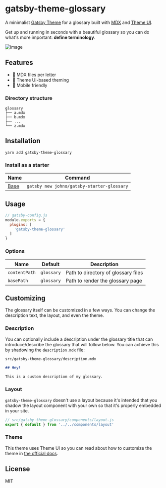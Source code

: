 # gatsby-theme-glossary

A minimalist [Gatsby Theme](https://gatsbyjs.org/docs/themes)
for a glossary built with [MDX](https://mdxjs.com)
and [Theme UI](https://theme-ui.com).

Get up and running in seconds with a beautiful glossary so
you can do what's more important: **define terminology**.

![image](https://user-images.githubusercontent.com/1424573/62055530-04ea6300-b1d9-11e9-9800-75c41798bedf.png)

## Features

- 📑 MDX files per letter
- 🎨 Theme UI-based theming
- 📱 Mobile friendly

### Directory structure

```
glossary
├── a.mdx
├── b.mdx
├── ...
└── z.mdx
```

## Installation

```
yarn add gatsby-theme-glossary
```

### Install as a starter

Name | Command
---- | -------
[Base](https://github.com/johno/gatsby-starter-glossary) | `gatsby new johno/gatsby-starter-glossary`

## Usage

```js
// gatsby-config.js
module.exports = {
  plugins: [
    'gatsby-theme-glossary'
  ]
}
```

### Options

Name | Default | Description
---- | ------- | -----------
`contentPath` | `glossary` | Path to directory of glossary files
`basePath` | `glossary` | Path to render the glossary page

## Customizing

The glossary itself can be customized in a few ways. You can change
the description text, the layout, and even the theme.

### Description

You can optionally include a description under the glossary title
that can introduce/describe the glossary that will follow below.
You can achieve this by shadowing the `description.mdx` file:

`src/gatsby-theme-glossary/description.mdx`
```md
## Hey!

This is a custom description of my glossary.
```

### Layout

`gatsby-theme-glossary` doesn't use a layout because it's intended
that you shadow the layout component with your own so that it's properly
embedded in your site.

```js
// src/gatsby-theme-glossary/components/layout.js
export { default } from '../../components/layout'
```

### Theme

This theme uses Theme UI so you can read about how to customize
the theme in [the official docs](https://theme-ui.com/gatsby-plugin#customizing-the-theme).

## License

MIT
